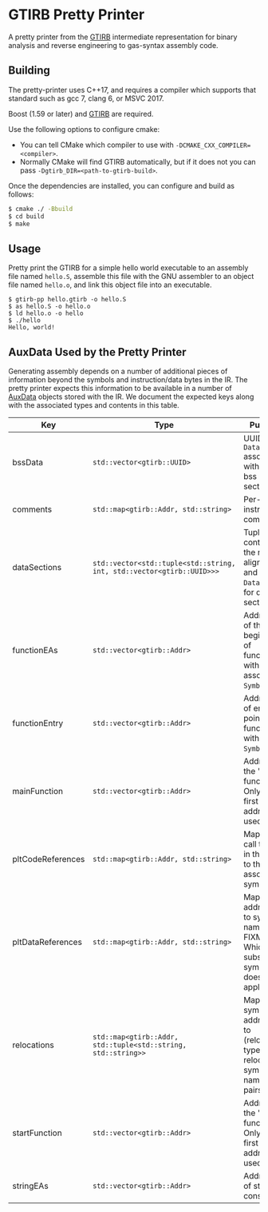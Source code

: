 GTIRB Pretty Printer
====================

A pretty printer from the [GTIRB](https://github.com/grammatech/gtirb)
intermediate representation for binary analysis and reverse
engineering to gas-syntax assembly code.

## Building

The pretty-printer uses C++17, and requires a compiler which supports
that standard such as gcc 7, clang 6, or MSVC 2017.

Boost (1.59 or later) and [GTIRB](https://github.com/grammatech/gtirb)
are required.

Use the following options to configure cmake:
- You can tell CMake which compiler to use with
  `-DCMAKE_CXX_COMPILER=<compiler>`.
- Normally CMake will find GTIRB automatically, but if it does not you
  can pass `-Dgtirb_DIR=<path-to-gtirb-build>`.

Once the dependencies are installed, you can configure and build as follows:

```bash
$ cmake ./ -Bbuild
$ cd build
$ make
```

## Usage

Pretty print the GTIRB for a simple hello world executable to an
assembly file named `hello.S`, assemble this file with the GNU
assembler to an object file named `hello.o`, and link this object file
into an executable.

```
$ gtirb-pp hello.gtirb -o hello.S
$ as hello.S -o hello.o
$ ld hello.o -o hello
$ ./hello
Hello, world!
```

## AuxData Used by the Pretty Printer

Generating assembly depends on a number of additional pieces of information
beyond the symbols and instruction/data bytes in the IR. The pretty printer
expects this information to be available in a number of
[AuxData](https://github.com/GrammaTech/gtirb/blob/master/README.md#auxiliary-data)
objects stored with the IR. We document the expected keys along with the
associated types and contents in this table.

| Key | Type | Purpose |
| --- | ---- | ------- |
| bssData           | `std::vector<gtirb::UUID>` | UUID of the `DataObject` associated with the bss section. |
| comments          | `std::map<gtirb::Addr, std::string>` | Per-instruction comments. |
| dataSections      | `std::vector<std::tuple<std::string, int, std::vector<gtirb::UUID>>>` | Tuples containing the name, alignment, and IDs of `DataObject`s for data sections. |
| functionEAs       | `std::vector<gtirb::Addr>` | Addresses of the beginnings of functions with associated `Symbol`s. |
| functionEntry     | `std::vector<gtirb::Addr>` | Addresses of entry points of functions without `Symbol`s. |
| mainFunction      | `std::vector<gtirb::Addr>` | Address of the "main" function. Only the first such address is used. |
| pltCodeReferences | `std::map<gtirb::Addr, std::string>` | Map from call targets in the PLT to the associated symbols.
| pltDataReferences | `std::map<gtirb::Addr, std::string>` | Map from addresses to symbol names. FIXME: Which subset of symbols does this apply to? |
| relocations       | `std::map<gtirb::Addr, std::tuple<std::string, std::string>>` | Map from symbol addresses to (relocation type, relocated symbol name) pairs. |
| startFunction     | `std::vector<gtirb::Addr>` | Address of the "_start" function. Only the first such address is used. |
| stringEAs         | `std::vector<gtirb::Addr>`| Addresses of string constants. |
